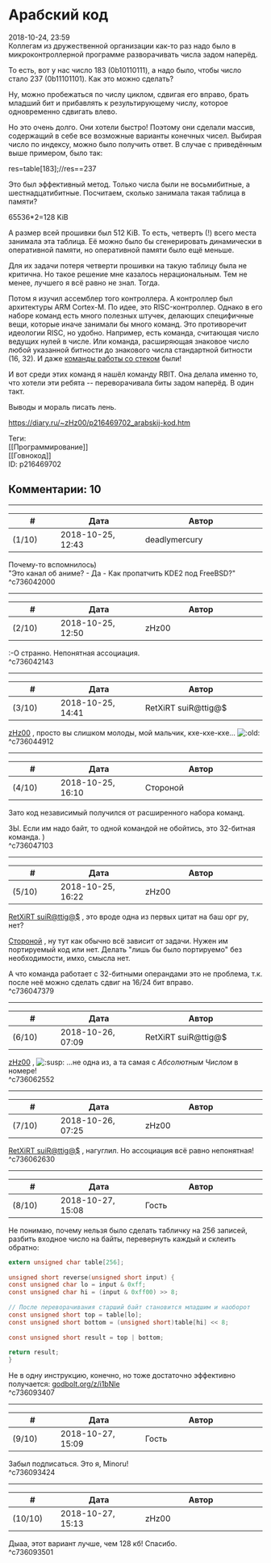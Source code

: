 Арабский код
============

  
2018-10-24, 23:59  
 Коллегам из дружественной организации как-то раз надо было в микроконтроллерной программе разворачивать числа задом наперёд.   
   
 То есть, вот у нас число 183 (0b10110111), а надо было, чтобы число стало 237 (0b11101101). Как это можно сделать?   
   
 Ну, можно пробежаться по числу циклом, сдвигая его вправо, брать младший бит и прибавлять к результирующему числу, которое одновременно сдвигать влево.   
   
 Но это очень долго. Они хотели быстро! Поэтому они сделали массив, содержащий в себе все возможные варианты конечных чисел. Выбирая число по индексу, можно было получить ответ. В случае с приведённым выше примером, было так:   
   
 res=table[183];//res==237   
   
 Это был эффективный метод. Только числа были не восьмибитные, а шестнадцатибитные. Посчитаем, сколько занимала такая таблица в памяти?   
   
 65536\*2=128 KiB   
   
 А размер всей прошивки был 512 KiB. То есть, четверть (!) всего места занимала эта таблица. Её можно было бы сгенерировать динамически в оперативной памяти, но оперативной памяти было ещё меньше.   
   
 Для их задачи потеря четверти прошивки на такую таблицу была не критична. Но такое решение мне казалось нерациональным. Тем не менее, лучшего я всё равно не знал. Тогда.   
   
 Потом я изучил ассемблер того контроллера. А контроллер был архитектуры ARM Cortex-M. По идее, это RISC-контроллер. Однако в его наборе команд есть много полезных штучек, делающих специфичные вещи, которые иначе занимали бы много команд. Это противоречит идеологии RISC, но удобно. Например, есть команда, считающая число ведущих нулей в числе. Или команда, расширяющая знаковое число любой указанной битности до знакового числа стандартной битности (16, 32). И даже  [команды работы со стеком](Как%20работает%20стек%20в%20PIC32%20(MIPS))  были!   
   
 И вот среди этих команд я нашёл команду RBIT. Она делала именно то, что хотели эти ребята -- переворачивала биты задом наперёд. В один такт.   
   
 Выводы и мораль писать лень.   
  
<https://diary.ru/~zHz00/p216469702_arabskij-kod.htm>  
  
Теги:  
[[Программирование]]  
[[Говнокод]]  
ID: p216469702  


Комментарии: 10
---------------

  


---



|         #         |              Дата              |                     Автор                     |           ID           |
| --- | --- | --- | --- |
| (1/10) | 2018-10-25, 12:43 | deadlymercury | c736042000 |

  
 Почему-то вспомнилось)   
 "Это канал об аниме? - Да - Как пропатчить KDE2 под FreeBSD?"   
 ^c736042000

---



|         #         |              Дата              |                     Автор                     |           ID           |
| --- | --- | --- | --- |
| (2/10) | 2018-10-25, 12:50 | zHz00 | c736042143 |

  
 :-О странно. Непонятная ассоциация.   
 ^c736042143

---



|         #         |              Дата              |                     Автор                     |           ID           |
| --- | --- | --- | --- |
| (3/10) | 2018-10-25, 14:41 | RetXiRT suiR@ttig@$ | c736044912 |

  
   [zHz00](https://zHz00.diary.ru "Untitled")  , просто вы слишком молоды, мой мальчик, кхе-кхе-кхе… ![:old:](http://static.diary.ru/picture/498119.gif)    
 ^c736044912

---



|         #         |              Дата              |                     Автор                     |           ID           |
| --- | --- | --- | --- |
| (4/10) | 2018-10-25, 16:10 | Стороной | c736047103 |

  
 Зато код независимый получился от расширенного набора команд.   
   
 ЗЫ. Если им надо байт, то одной командой не обойтись, это 32-битная команда. )   
 ^c736047103

---



|         #         |              Дата              |                     Автор                     |           ID           |
| --- | --- | --- | --- |
| (5/10) | 2018-10-25, 16:22 | zHz00 | c736047379 |

  
  [RetXiRT suiR@ttig@$](http://Hellspawn.diary.ru "Горчичник")  , это вроде одна из первых цитат на баш орг ру, нет?   
   
  [Стороной](http://1047.diary.ru "И васильки, и я, и тополя")  , ну тут как обычно всё зависит от задачи. Нужен им портируемый код или нет. Делать "лишь бы было портируемо" без необходимости, имхо, смысла нет.   
   
 А что команда работает с 32-битными операндами это не проблема, т.к. после неё можно сделать сдвиг на 16/24 бит вправо.   
 ^c736047379

---



|         #         |              Дата              |                     Автор                     |           ID           |
| --- | --- | --- | --- |
| (6/10) | 2018-10-26, 07:09 | RetXiRT suiR@ttig@$ | c736062552 |

  
   [zHz00](https://zHz00.diary.ru "Untitled")  , ![:susp:](http://static.diary.ru/picture/1484.gif) …не одна из, а та самая с  *Абсолютным Числом*  в номере!    
 ^c736062552

---



|         #         |              Дата              |                     Автор                     |           ID           |
| --- | --- | --- | --- |
| (7/10) | 2018-10-26, 07:25 | zHz00 | c736062630 |

  
  [RetXiRT suiR@ttig@$](http://Hellspawn.diary.ru "Горчичник")  , нагуглил. Но ассоциация всё равно непонятная!   
 ^c736062630

---



|         #         |              Дата              |                     Автор                     |           ID           |
| --- | --- | --- | --- |
| (8/10) | 2018-10-27, 15:08 | Гость | c736093407 |

  
 Не понимаю, почему нельзя было сделать табличку на 256 записей, разбить входное число на байты, перевернуть каждый и склеить обратно:   
   
 ```c   
 extern unsigned char table[256];   
   
 unsigned short reverse(unsigned short input) {   
 const unsigned char lo = input & 0xff;   
 const unsigned char hi = (input & 0xff00) >> 8;   
   
 // После переворачивания старший байт становится младшим и наоборот   
 const unsigned short top = table[lo];   
 const unsigned short bottom = (unsigned short)table[hi] << 8;   
   
 const unsigned short result = top | bottom;   
   
 return result;   
 }   
 ```   
   
 Не в одну инструкцию, конечно, но тоже достаточно эффективно получается:  [godbolt.org/z/i1bNle](https://godbolt.org/z/i1bNle)    
 ^c736093407

---



|         #         |              Дата              |                     Автор                     |           ID           |
| --- | --- | --- | --- |
| (9/10) | 2018-10-27, 15:09 | Гость | c736093424 |

  
 Забыл подписаться. Это я, Minoru!   
 ^c736093424

---



|         #         |              Дата              |                     Автор                     |           ID           |
| --- | --- | --- | --- |
| (10/10) | 2018-10-27, 15:13 | zHz00 | c736093501 |

  
 Дыаа, этот вариант лучше, чем 128 кб! Спасибо.   
 ^c736093501